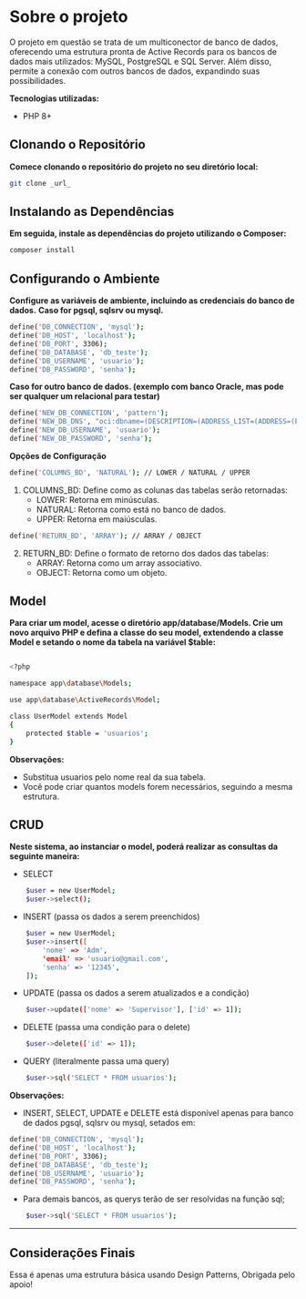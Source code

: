 # Sobre o projeto

O projeto em questão se trata de um multiconector de banco de dados, oferecendo uma estrutura pronta de Active Records para os bancos de dados mais utilizados: MySQL, PostgreSQL e SQL Server. Além disso, permite a conexão com outros bancos de dados, expandindo suas possibilidades.

**Tecnologias utilizadas:**
* PHP 8+

## Clonando o Repositório
**Comece clonando o repositório do projeto no seu diretório local:**
```bash
git clone _url_
```

## Instalando as Dependências
**Em seguida, instale as dependências do projeto utilizando o Composer:**
```bash
composer install
```

## Configurando o Ambiente

**Configure as variáveis de ambiente, incluindo as credenciais do banco de dados.**
**Caso for pgsql, sqlsrv ou mysql.**
```bash
define('DB_CONNECTION', 'mysql'); 
define('DB_HOST', 'localhost');
define('DB_PORT', 3306);
define('DB_DATABASE', 'db_teste');
define('DB_USERNAME', 'usuario');
define('DB_PASSWORD', 'senha');
```

**Caso for outro banco de dados. (exemplo com banco Oracle, mas pode ser qualquer um relacional para testar)**
```bash
define('NEW_DB_CONNECTION', 'pattern');
define('NEW_DB_DNS', "oci:dbname=(DESCRIPTION=(ADDRESS_LIST=(ADDRESS=(PROTOCOL=TCP)(HOST=localhost)(PORT=1521)))(CONNECT_DATA=(SID=db_teste)))");
define('NEW_DB_USERNAME', 'usuario');
define('NEW_DB_PASSWORD', 'senha');
```

**Opções de Configuração**
```bash
define('COLUMNS_BD', 'NATURAL'); // LOWER / NATURAL / UPPER
```
1. COLUMNS_BD: Define como as colunas das tabelas serão retornadas:
	* LOWER: Retorna em minúsculas.
	* NATURAL: Retorna como está no banco de dados.
	* UPPER: Retorna em maiúsculas.


```bash
define('RETURN_BD', 'ARRAY'); // ARRAY / OBJECT
```
2. RETURN_BD: Define o formato de retorno dos dados das tabelas:
	* ARRAY: Retorna como um array associativo.
	* OBJECT: Retorna como um objeto.

## Model

**Para criar um model, acesse o diretório app/database/Models. Crie um novo arquivo PHP e defina a classe do seu model, extendendo a classe Model e setando o nome da tabela na variável $table:**

```bash

<?php

namespace app\database\Models;

use app\database\ActiveRecords\Model;

class UserModel extends Model
{
	protected $table = 'usuarios';
}
```

**Observações:**
* Substitua usuarios pelo nome real da sua tabela.
* Você pode criar quantos models forem necessários, seguindo a mesma estrutura.

## CRUD
**Neste sistema, ao instanciar o model, poderá realizar as consultas da seguinte maneira:**

* SELECT
```bash
	$user = new UserModel;
	$user->select();
```

* INSERT (passa os dados a serem preenchidos)
```bash
	$user = new UserModel;
	$user->insert([
		'nome' => 'Adm',
		'email' => 'usuario@gmail.com',
		'senha' => '12345',
	]);
```

* UPDATE (passa os dados a serem atualizados e a condição)
```bash
	$user->update(['nome' => 'Supervisor'], ['id' => 1]);
```

* DELETE (passa uma condição para o delete)
```bash
	$user->delete(['id' => 1]);
```

* QUERY (literalmente passa uma query)
```bash
	$user->sql('SELECT * FROM usuarios');
```

**Observações:**
* INSERT, SELECT, UPDATE e DELETE está disponível apenas para banco de dados pgsql, sqlsrv ou mysql, setados em:
```bash
define('DB_CONNECTION', 'mysql'); 
define('DB_HOST', 'localhost');
define('DB_PORT', 3306);
define('DB_DATABASE', 'db_teste');
define('DB_USERNAME', 'usuario');
define('DB_PASSWORD', 'senha');
```
* Para demais bancos, as querys terão de ser resolvidas na função sql;
```bash
	$user->sql('SELECT * FROM usuarios');
```

---
## Considerações Finais

Essa é apenas uma estrutura básica usando Design Patterns, Obrigada pelo apoio!
